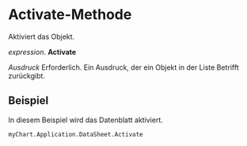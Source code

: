 
# Activate-Methode

Aktiviert das Objekt.

 _expression_. **Activate**

 _Ausdruck_ Erforderlich. Ein Ausdruck, der ein Objekt in der Liste Betrifft zurückgibt.


## Beispiel

In diesem Beispiel wird das Datenblatt aktiviert.


```
myChart.Application.DataSheet.Activate
```

